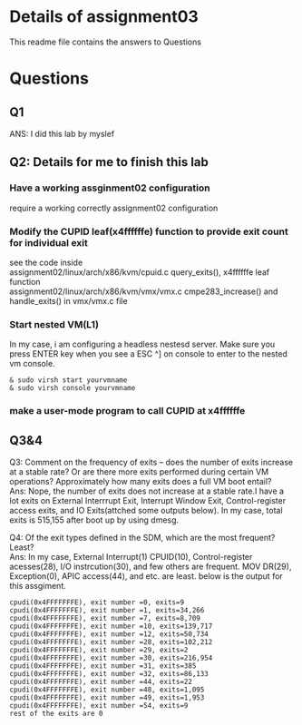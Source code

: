 # Details of assignment03
This readme file contains the answers to Questions

# Questions

## Q1
ANS: I did this lab by myslef  
## Q2: Details for me to finish this lab  

### Have a working assginment02 configuration
require a working correctly assignment02 configuration

### Modify the CUPID leaf(x4ffffffe) function to provide exit count for individual exit
see the code inside  
assignment02/linux/arch/x86/kvm/cpuid.c query_exits(), x4ffffffe leaf function  
assignment02/linux/arch/x86/kvm/vmx/vmx.c cmpe283_increase() and handle_exits() in vmx/vmx.c file

### Start nested VM(L1)
In my case, i am configuring a headless nestesd server. Make sure you press ENTER key when you see a ESC ^]
on console to enter to the nested vm console.
```
& sudo virsh start yourvmname 
& sudo virsh console yourvmname
```
### make a user-mode program to call CUPID at x4ffffffe

## Q3&4

Q3: Comment on the frequency of exits – does the number of exits increase at a stable rate? Or are there more exits performed during certain VM operations? Approximately how many exits does a full VM boot entail?  
Ans: Nope, the number of exits does not increase at a stable rate.I have a lot exits on
External Interrrupt Exit, Interrupt Window Exit, Control-register access exits, and IO Exits(attched some outputs below). In my case, total exits is 515,155 after boot up by using dmesg.  

Q4: Of the exit types defined in the SDM, which are the most frequent? Least?  
Ans: In my case, External Interrupt(1) CPUID(10), Control-register acesses(28), I/O instrcution(30), and few others are frequent. MOV DR(29), Exception(0), APIC access(44), and etc. are least. below is the output for this assgiment. 

```
cpudi(0x4FFFFFFFE), exit number =0, exits=9  
cpudi(0x4FFFFFFFE), exit number =1, exits=34,266  
cpudi(0x4FFFFFFFE), exit number =7, exits=8,709  
cpudi(0x4FFFFFFFE), exit number =10, exits=139,717  
cpudi(0x4FFFFFFFE), exit number =12, exits=50,734  
cpudi(0x4FFFFFFFE), exit number =28, exits=102,212
cpudi(0x4FFFFFFFE), exit number =29, exits=2
cpudi(0x4FFFFFFFE), exit number =30, exits=216,954
cpudi(0x4FFFFFFFE), exit number =31, exits=385
cpudi(0x4FFFFFFFE), exit number =32, exits=86,133
cpudi(0x4FFFFFFFE), exit number =44, exits=22
cpudi(0x4FFFFFFFE), exit number =48, exits=1,095
cpudi(0x4FFFFFFFE), exit number =49, exits=1,953
cpudi(0x4FFFFFFFE), exit number =54, exits=9
rest of the exits are 0
```
